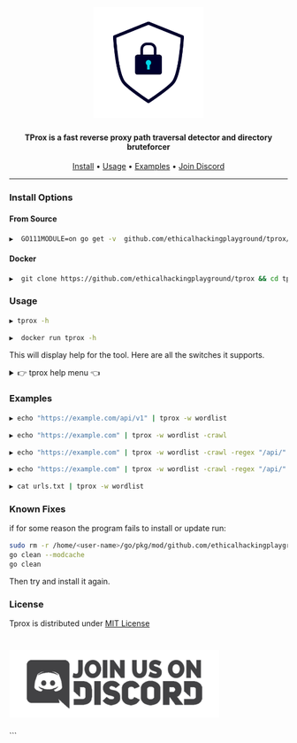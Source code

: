 <h1 align="center">
  <br>
<img src="static/icon.png" width="200px" alt="TProx">
</h1>

<h4 align="center">TProx is a fast reverse proxy path traversal detector and directory bruteforcer</h4>

<p align="center">
  <a href="#install">Install</a> •
  <a href="#usage">Usage</a> •
  <a href="#examples">Examples</a> •
  <a href="https://discord.gg/MQWCem5b">Join Discord</a> 
</p>

---

### Install Options

#### From Source

```sh
▶  GO111MODULE=on go get -v  github.com/ethicalhackingplayground/tprox/tprox
```

#### Docker

```sh
▶  git clone https://github.com/ethicalhackingplayground/tprox && cd tprox && docker build -t tprox .
```

### Usage

```sh
▶ tprox -h
```

```sh
▶  docker run tprox -h
```

This will display help for the tool. Here are all the switches it supports.

<details>
<summary> 👉 tprox help menu 👈</summary>

```
Usage of tprox:
  -c int
        The number of concurrent requests (default 10)
  -crawl
        crawl the resolved domain while testing for proxy misconfigs
  -depth int
        The crawl depth (default 5)
  -o string
        Output the results to a file
  -regex string
        Filter crawl with regex pattern
  -s    Show Silent output
  -scope string
        Specify a scope to crawl in with a regex
  -w string
        The wordlist to use against a valid endpoint to traverse
```

</details>

### Examples

```sh
▶ echo "https://example.com/api/v1" | tprox -w wordlist
```

```sh
▶ echo "https://example.com" | tprox -w wordlist -crawl
```

```sh
▶ echo "https://example.com" | tprox -w wordlist -crawl -regex "/api/"
```

```sh
▶ echo "https://example.com" | tprox -w wordlist -crawl -regex "/api/" -scope ".*.\.example.com"
```

```sh
▶ cat urls.txt | tprox -w wordlist
```

### Known Fixes

if for some reason the program fails to install or update run:

```sh
sudo rm -r /home/<user-name>/go/pkg/mod/github.com/ethicalhackingplayground/tprox
go clean --modcache
go clean
```

Then try and install it again.

### License

Tprox is distributed under [MIT License](https://github.com/ethicalhackingplayground/tprox/blob/main/LICENSE)

<h1 align="left">
  <a href="https://discord.gg/MQWCem5b"><img src="static/Join-Discord.png" width="380" alt="Join Discord"></a>
</h1>
```
